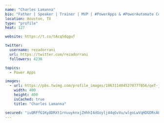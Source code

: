 ```yaml
---
name: "Charles Lamanna"
bio: "Father | Speaker | Trainer | MVP | #PowerApps & #PowerAutomate Community Super User | YouTuber Right-pointing triangle http://youtube.com/c/rezadorrani | Learn - Share - Clockwise rightwards and leftwards open circle arrows"
location: Houston, TX
type: "profile"
heat: 127

website: https://t.co/tAcqSdqguf

twitter:
  username: rezadorrani
  url: https://twitter.com/rezadorrani
  followers: 4236

topics:
  - Power Apps

images:
  - url: https://pbs.twimg.com/profile_images/1063114045270777856/qeT-jpWr_400x400.jpg
    width: 400
    height: 400
    isCached: true
    title: "Charles Lamanna"

secured: "iuQRFfG1Ky8DRXt1rnuuyknxjZHhhI4dGoylj44qGvVu/wlgoLwVqHDGDRsALUG1Reqr7zDJoaFJSiKjtYMomyZq3Gk9fn/AdSmTXg/OCMKmQy4sNxDONVeYL6y1Mk1XFXYihn6udf3Zj2XbzBaRnG05UKplmird1yYCNvuHH6F/5/xOC1dB+2p2N/8XFD4ZP8l6t2uEeVJkKT0AJ2gZRQObWiGoygDsFbX1XzPxRYsDVEt+Ap4qxuknc7+NCNECU1PNcv9tOA1U4opoThAb3YJSQynht4b7RALQnvydL7oCPN5Dy9yYMBKDHnJTCl3IxAeOYwXCovx3INuWmjjH/9WuCLE+TIy/VbTq0mA++USi8Sdn6wzzWi4OeCciHnQO3wYIGbUtKTb4vZAnYlfZiVj+2u4g8yOogaSnLxe4AdQ=;Q0r3U54eKDnN47Oa1noHRQ=="
---
```


